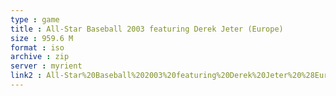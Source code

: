 ```yaml
---
type : game
title : All-Star Baseball 2003 featuring Derek Jeter (Europe)
size : 959.6 M
format : iso
archive : zip
server : myrient
link2 : All-Star%20Baseball%202003%20featuring%20Derek%20Jeter%20%28Europe%29
---
```


